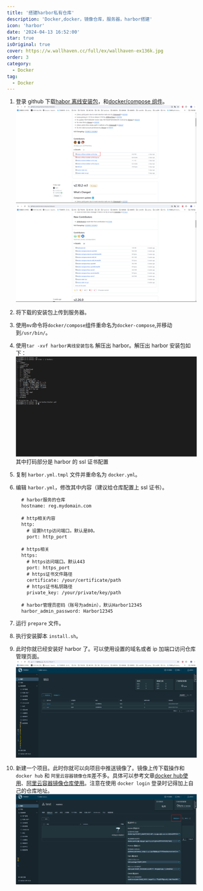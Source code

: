 ```yaml
---
title: '搭建harbor私有仓库'
description: 'Docker,docker，镜像仓库，服务器，harbor搭建'
icon: 'harbor'
date: '2024-04-13 16:52:00'
star: true
isOriginal: true
cover: https://w.wallhaven.cc/full/ex/wallhaven-ex136k.jpg
order: 3
category:
  - Docker
tag:
  - Docker
---
```


1. 登录 github 下载[habor 离线安装包](https://github.com/goharbor/harbor/releases)，和[docker/compose 组件](https://github.com/docker/compose/releases)。
   ![下载harbor离线安装包](image-9.png)
   ![下载docker/compose组件](image-10.png)

2. 将下载的安装包上传到服务器。

3. 使用`mv`命令将`docker/compose`组件重命名为`docker-compose`,并移动到`/usr/bin/`。

4. 使用`tar -xvf harbor离线安装包名` 解压出 harbor。解压出 harbor 安装包如下：
   ![harbor目录结构](image-11.png)
   其中打码部分是 harbor 的 ssl 证书配置

5. 复制 `harbor.yml.tmpl` 文件并重命名为 `docker.yml`。

6. 编辑 `harbor.yml`，修改其中内容（建议给仓库配置上 ssl 证书）。

   ```vim
     # harbor服务的仓库
     hostname: reg.mydomain.com

     # http相关内容
     http:
       # 设置http访问端口。默认是80。
       port: http_port

     # https相关
     https:
       # https访问端口。默认443
       port: https_port
       # https证书文件路径
       certificate: /your/certificate/path
       # https证书私钥路径
       private_key: /your/private/key/path

     # harbor管理员密码（账号为admin），默认Harbor12345
     harbor_admin_password: Harbor12345
   ```

7. 运行 `prepare` 文件。

8. 执行安装脚本 `install.sh`。

9. 此时你就已经安装好 harbor 了。可以使用设置的域名或者 ip 加端口访问仓库管理页面。
   ![harbor管理界面](image-12.png)

10. 新建一个项目。此时你就可以向项目中推送镜像了。镜像上传下载操作和 `docker hub` 和 `阿里云容器镜像仓库`差不多。具体可以参考文章[docker hub使用](/docker-hub)、[阿里云容器镜像仓库使用](/ali-container-store)。注意在使用 `docker login` 登录时记得加上自己的仓库地址。
  ![docker推送命令](image-13.png)
